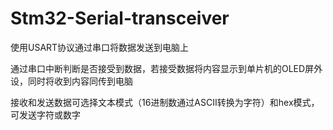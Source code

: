 # Stm32-Serial-transceiver

使用USART协议通过串口将数据发送到电脑上

通过串口中断判断是否接受到数据，若接受数据将内容显示到单片机的OLED屏外设，同时将收到内容同传到电脑

接收和发送数据可选择文本模式（16进制数通过ASCII转换为字符）和hex模式，可发送字符或数字
